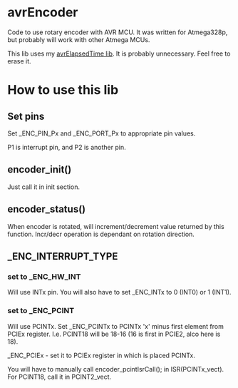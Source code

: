 # avrEncoder
Code to use rotary encoder with AVR MCU. It was written for Atmega328p, but probably will work with other Atmega MCUs.

This lib uses my [avrElapsedTime lib](https://github.com/Horochov/avrElapsedTime). It is probably unnecessary. Feel free to erase it.

# How to use this lib
## Set pins
Set _ENC_PIN_Px and _ENC_PORT_Px to appropriate pin values.

P1 is interrupt pin, and P2 is another pin.
## encoder_init()
Just call it in init section.
## encoder_status()
When encoder is rotated, will increment/decrement value returned by this function. Incr/decr operation is dependant on rotation direction.
## _ENC_INTERRUPT_TYPE
### set to _ENC_HW_INT
Will use INTx pin. You will also have to set _ENC_INTx to 0 (INT0) or 1 (INT1).
### set to _ENC_PCINT
Will use PCINTx. Set _ENC_PCINTx to PCINTx 'x' minus first element from PCIEx register. I.e. PCINT18 will be 18-16 (16 is first in PCIE2, alco here is 18).

_ENC_PCIEx - set it to PCIEx register in which is placed PCINTx.

You will have to manually call encoder_pcintIsrCall(); in ISR(PCINTx_vect). For PCINT18, call it in PCINT2_vect.
